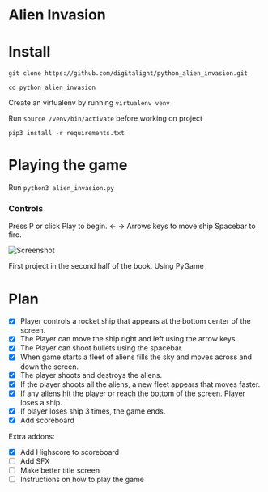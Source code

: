 # Alien Invasion

# Install

```git clone https://github.com/digitalight/python_alien_invasion.git```

```cd python_alien_invasion```

Create an virtualenv by running ```virtualenv venv```

Run ```source /venv/bin/activate``` before working on project

```pip3 install -r requirements.txt```

# Playing the game

Run ```python3 alien_invasion.py```

### Controls

Press P or click Play to begin.
<- -> Arrows keys to move ship
Spacebar to fire.

![Screenshot](screenshot.png)

First project in the second half of the book. Using PyGame

# Plan

- [x]   Player controls a rocket ship that appears at the bottom center of the screen.
- [x]   The Player can move the ship right and left using the arrow keys.
- [x]   The Player can shoot bullets using the spacebar.
- [x]   When game starts a fleet of aliens fills the sky and moves across and down the screen.
- [x]   The player shoots and destroys the aliens.
- [x]   If the player shoots all the aliens, a new fleet appears that moves faster.
- [x]   If any aliens hit the player or reach the bottom of the screen. Player loses a ship.
- [x]   If player loses ship 3 times, the game ends.
- [x]   Add scoreboard

Extra addons:

- [x]   Add Highscore to scoreboard
- [ ]   Add SFX
- [ ]   Make better title screen
- [ ]   Instructions on how to play the game
